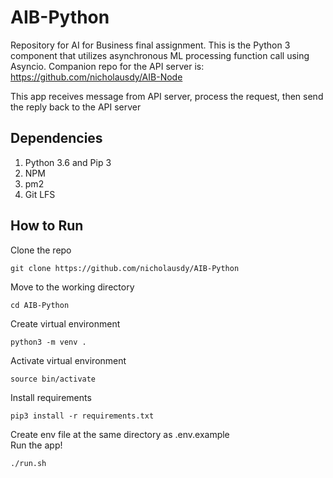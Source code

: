 # AIB-Python
Repository for AI for Business final assignment. This is the Python 3 component that utilizes asynchronous ML processing function call using Asyncio. Companion repo for the API server is: https://github.com/nicholausdy/AIB-Node

This app receives message from API server, process the request, then send the reply back to the API server
## Dependencies
1. Python 3.6 and Pip 3
2. NPM
3. pm2
4. Git LFS

## How to Run
Clone the repo
``` 
git clone https://github.com/nicholausdy/AIB-Python
```
Move to the working directory
``` 
cd AIB-Python
```
Create virtual environment
``` 
python3 -m venv .
```
Activate virtual environment
``` 
source bin/activate
```
Install requirements
```
pip3 install -r requirements.txt
```
Create env file at the same directory as .env.example <br>
Run the app!
```
./run.sh
```
